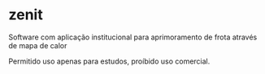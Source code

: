 # zenit
Software com aplicação institucional para aprimoramento de frota através de mapa de calor

Permitido uso apenas para estudos, proíbido uso comercial.
